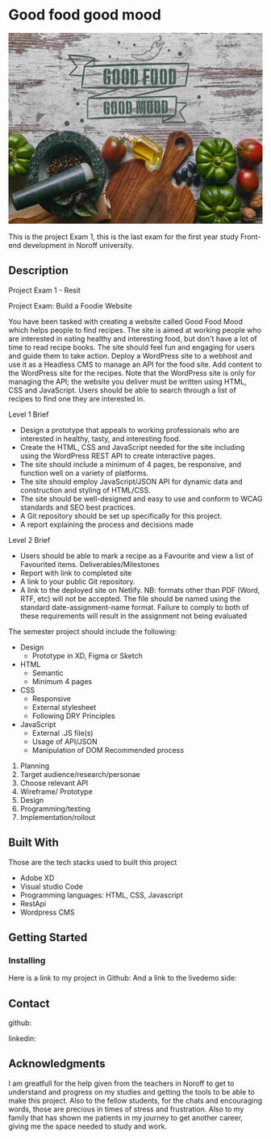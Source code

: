 
# Good food good mood

![image](<img/good food good mood-biglogo.png>)

This is the project Exam 1, this is the last exam for the first year study Front-end development in Noroff university. 

## Description
Project Exam 1 - Resit  

Project Exam: Build a Foodie Website

You have been tasked with creating a website called Good Food Mood which helps people to find recipes. The site is aimed at working people who are interested in eating healthy and interesting food, but don't have a lot of time to read recipe books. The site should feel fun and engaging for users and guide them to take action.
Deploy a WordPress site to a webhost and use it as a Headless CMS to manage an API for the food site. Add content to the WordPress site for the recipes. Note that the WordPress site is only for managing the API; the website you deliver must be written using HTML, CSS and JavaScript.
Users should be able to search through a list of recipes to find one they are interested in.


Level 1 Brief

- Design a prototype that appeals to working professionals who are interested in healthy, tasty, and interesting food.
- Create the HTML, CSS and JavaScript needed for the site including using the WordPress REST API to create interactive pages. 
-	The site should include a minimum of 4 pages, be responsive, and function well on a variety of platforms.
-	The site should employ JavaScript/JSON API for dynamic data and construction and styling of HTML/CSS.
-	The site should be well-designed and easy to use and conform to WCAG standards and SEO best practices.
-	A Git repository should be set up specifically for this project.
-	A report explaining the process and decisions made


Level 2 Brief
-	Users should be able to mark a recipe as a Favourite and view a list of Favourited items.
Deliverables/Milestones
-	Report with link to completed site
-	A link to your public Git repository.
-	A link to the deployed site on Netlify.
NB: formats other than PDF (Word, RTF, etc) will not be accepted. The file should be named using the standard date-assignment-name format. Failure to comply to both of these requirements will result in the assignment not being evaluated

The semester project should include the following:
- Design
    -	Prototype in XD, Figma or Sketch
- HTML
    -	Semantic
    -	Minimum 4 pages
- CSS
  -	Responsive
  -	External stylesheet
  -	Following DRY Principles
- JavaScript
  -	External .JS file(s)
  -	Usage of API/JSON
  -	Manipulation of DOM
Recommended process
1. Planning 
2. Target audience/research/personae
3. Choose relevant API
4. Wireframe/ Prototype
5. Design
6. Programming/testing
7. Implementation/rollout

## Built With

Those are the tech stacks used to built this project 

- Adobe XD
- Visual studio Code
- Programming languages: HTML, CSS, Javascript
- RestApi
- Wordpress CMS

## Getting Started


### Installing


Here is a link to my project in Github: 
And a link to the livedemo side: 


## Contact

github: 

linkedin: 


## Acknowledgments

I am greatfull for the help given from the teachers in Noroff to get to understand and progress on my studies and getting the tools to be able to make this project. Also to the fellow students, for the chats and encouraging words, those are precious in times of stress and frustration. Also to my family that has shown me patients in my journey to get another career, giving me the space needed to study and work. 



